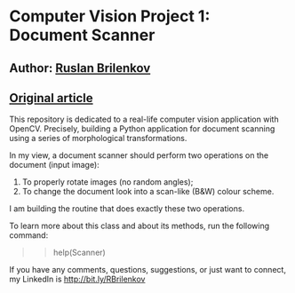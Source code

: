 # Computer Vision Project 1: Document Scanner

## Author: [Ruslan Brilenkov](https://www.linkedin.com/in/ruslan-brilenkov/)
## [Original article](https://medium.datadriveninvestor.com/document-scanner-from-scratch-with-python-6a55c7ce1423)

This repository is dedicated to a real-life computer vision application with OpenCV. Precisely, building a Python application for document scanning using a series of morphological transformations.

In my view, a document scanner should perform two operations on the document (input image):
1) To properly rotate images (no random angles);
2) To change the document look into a scan-like (B&W) colour scheme.

I am building the routine that does exactly these two operations.

To learn more about this class and about its methods, run the following command:
>> help(Scanner)

If you have any comments, questions, suggestions, or just want to connect, my LinkedIn is http://bit.ly/RBrilenkov
